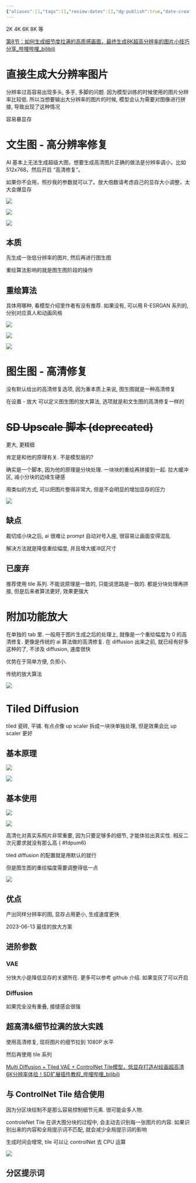 ```yaml
---
{"aliases":[],"tags":[],"review-dates":[],"dg-publish":true,"date-created":"2024-05-28-Tue, 5:38:48 pm","date-modified":"2024-06-04-Tue, 6:55:20 pm","permalink":"/programming/ai-generator/stable-diffusion/work-flow-unit/upscale/","dgPassFrontmatter":true}
---
```



2K 4K 6K 8K 等

[第8节：如何生成细节度拉满的高质感画面，最终生成8K超高分辨率的图片小技巧分享\_哔哩哔哩\_bilibili](https://www.bilibili.com/video/BV1iZ421z7F9?p=8&spm_id_from=pageDriver&vd_source=f8573a6196003ad3683f1c1a403d3431)

# 直接生成大分辨率图片

分辨率过高容易出现多头, 多手, 多脚的问题. 因为模型训练的时候使用的图片分辨率比较低. 所以当想要输出大分辨率的图片的时候, 模型会认为需要对图像进行拼接, 导致出现了这种情况

容易暴显存

# 文生图 - 高分辨率修复

AI 基本上无法生成超级大图，想要生成高清图片正确的做法是分辨率调小，比如 512x768，然后开启 “高清修复”。

如果你不会用，照抄我的参数就可以了。放大倍数请考虑自己的显存大小调整，太大会爆显存

![](/img/user/programming/ai-generator/stable-diffusion/stable-diffusion-basic/image-20240405171852621.png)

![](/img/user/programming/ai-generator/stable-diffusion/stable-diffusion-basic/image-20240525205424456.png)

![](/img/user/programming/ai-generator/stable-diffusion/stable-diffusion-basic/90832dcf5cbe2a88815cba6f54569ae7539e8d601af6596779680e9cd3a34c91.png)

## 本质

先生成一张低分辨率的图片, 然后再进行图生图

重绘算法影响的就是图生图阶段的操作

## 重绘算法

具体用哪种, 看模型介绍里作者有没有推荐. 如果没有, 可以用 R-ESRGAN 系列的, 分别对应真人和动画风格

![](/img/user/programming/ai-generator/stable-diffusion/stable-diffusion-basic/image-20240525205649789.png)

![](/img/user/programming/ai-generator/stable-diffusion/stable-diffusion-basic/image-20240525205847912.png)

![](/img/user/programming/ai-generator/stable-diffusion/stable-diffusion-basic/image-20240525205909383.png)

# 图生图 - 高清修复

没有默认给出的高清修复选项, 因为重本质上来说, 图生图就是一种高清修复

在设置 - 放大 可以定义图生图的放大算法, 选项就是和文生图的高清修复一样的

# ~~SD Upscale 脚本 (deprecated)~~

更大, 更精细

肯定是和他的原理有关. 不是模型层的?

确实是一个脚本, 因为他的原理是分块处理. 一块块的重绘再拼接到一起. 拉大缓冲区, 减小分块的边缘生硬感

用类似的方式, 可以把图片整得非常大, 但是不会明显的增加显存的压力

![](/img/user/programming/ai-generator/stable-diffusion/stable-diffusion-basic/image-20240528112641339.png)

## 缺点

裁切成小块之后, ai 很难让 prompt 自动对号入座, 很容易让画面变得混乱

解决方法就是降低重绘幅度, 并且增大缓冲区尺寸

## 已废弃

推荐使用 tile 系列. 不能说原理是一致的, 只能说思路是一致的. 都是分块处理再拼接, 但是后来者算法更好, 效果更强大

# 附加功能放大

在单独的 tab 里. 一般用于图片生成之后的处理上, 就像是一个重绘幅度为 0 的高清修复. 更像是传统的 ai 算法做的高清修复. 在 diffusion 出来之前, 就已经有好多这种的了, 不涉及 diffusion, 速度很快

优势在于简单方便, 负担小.

传统的放大算法

![](/img/user/programming/ai-generator/stable-diffusion/stable-diffusion-basic/image-20240528112657890.png)

# Tiled Diffusion

tiled 瓷砖, 平铺. 有点点像 up scaler 拆成一块块单独处理, 但是效果会比 up scaler 更好

## 基本原理

![](/img/user/programming/ai-generator/stable-diffusion/work-flow-unit/upscale/image-20240602222809592.png)

![](/img/user/programming/ai-generator/stable-diffusion/work-flow-unit/upscale/image-20240602222815189.png)

## 基本使用

![](/img/user/programming/ai-generator/stable-diffusion/work-flow-unit/upscale/image-20240602222759350.png)

![](/img/user/programming/ai-generator/stable-diffusion/work-flow-unit/upscale/image-20240602222803837.png)

高清化对真实系照片非常重要, 因为只要足够多的细节, 才能体验出真实性. 相反二次元要求就没有那么高
{ #fdpum6}


tiled diffusion 的配置就是用默认的就行

但是图生图的重绘幅度需要调整得低一点

![](/img/user/programming/ai-generator/stable-diffusion/work-flow-unit/upscale/image-20240602222844390.png)

## 优点

产出同样分辨率的图, 显存占用更小, 生成速度更快

2023-06-13 最佳的放大方案

## 进阶参数

### VAE

分快大小是降低显存的关键所在. 更多可以参考 github 介绍. 如果变灰了可以开启

### Diffusion

如果完全没有重叠, 接缝感会很强

## 超高清&细节拉满的放大实践

使用高清修复, 现将图片的细节拉到 1080P 水平

然后再使用 tile 系列

[Multi Diffusion + Tiled VAE + ControlNet Tile模型，低显存打造AI绘画超高清6K分辨率体验！SD扩展插件教程\_哔哩哔哩\_bilibili](https://www.bilibili.com/video/BV1Su4y1d7Dp/?spm_id_from=333.788&vd_source=f8573a6196003ad3683f1c1a403d3431)

## 与 ControlNet Tile 结合使用

因为分区块绘制不是那么容易控制细节元素. 很可能会多人物.

controleNet Tile 在讲大图分块的过程中, 会主动去识别每一张图片的内容. 如果识别出来的内容和全局提示词不匹配, 就会减少全局提示词的影响

生成时间会增常, tile 可以让 controlNet 去 CPU 运算

![](/img/user/programming/ai-generator/stable-diffusion/work-flow-unit/upscale/image-20240602222832842.png)

## 分区提示词
